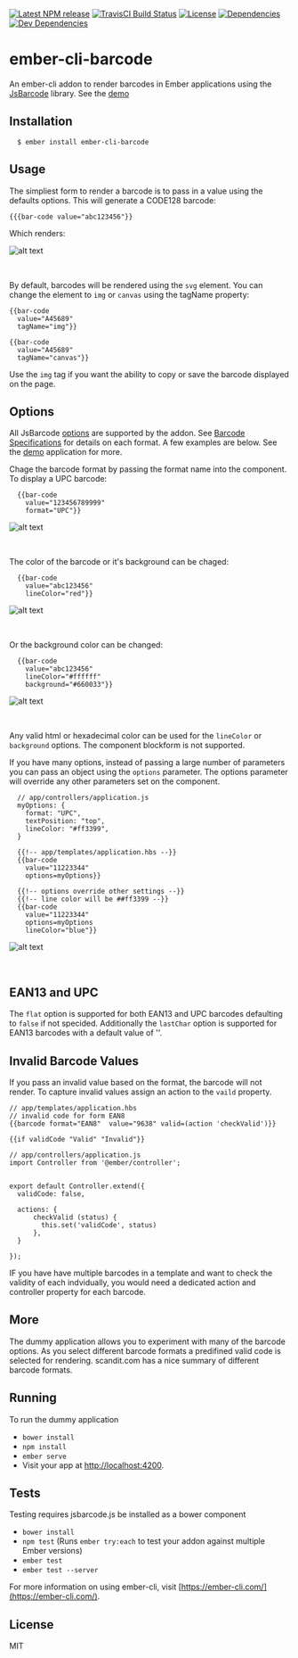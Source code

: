[![Latest NPM release][npm-badge]][npm-badge-url]
[![TravisCI Build Status][travis-badge]][travis-badge-url]
[![License][license-badge]][license-badge-url]
[![Dependencies][dependencies-badge]][dependencies-badge-url] 
[![Dev Dependencies][devDependencies-badge]][devDependencies-badge-url]
<!-- [![Maintainability][maintanabilty-badge]][maintanabilty-url] -->
<!-- [![CircleCI Build Status][circle-badge]][circle-badge-url] -->
<!-- [![Test Coverage][coveralls-badge]][coveralls-badge-url] -->
<!-- [![Code Climate][codeclimate-badge]][codeclimate-badge-url] -->
<!-- [![Ember Observer Score][ember-observer-badge]][ember-observer-badge-url] -->


[npm-badge]: https://img.shields.io/npm/v/ember-cli-barcode.svg
[npm-badge-url]: https://www.npmjs.com/package/ember-cli-barcode
[travis-badge]: https://img.shields.io/travis/maxwondercorn/ember-cli-barcode/master.svg?label=TravisCI
[travis-badge-url]: https://travis-ci.org/maxwondercorn/ember-cli-barcode
[circle-badge]: https://circleci.com/gh/maxwondercorn/ember-cli-barcode/tree/master.svg?style=svg&circle-token={{CIRCLE_TOKEN}}
[circle-badge-url]: https://circleci.com/gh/maxwondercorn/ember-cli-barcode/tree/master
[coveralls-badge]: https://coveralls.io/repos/github/maxwondercorn/ember-cli-barcode/badge.svg?branch=master
[coveralls-badge-url]: https://coveralls.io/github/maxwondercorn/ember-cli-barcode?branch=master
[codeclimate-badge]: https://img.shields.io/codeclimate/github/maxwondercorn/ember-cli-barcode.svg
[codeclimate-badge-url]: https://codeclimate.com/github/maxwondercorn/ember-cli-barcode
[ember-observer-badge]: http://emberobserver.com/badges/ember-cli-barcode.svg
[ember-observer-badge-url]: http://emberobserver.com/addons/ember-cli-barcode
[license-badge]: https://img.shields.io/badge/License-MIT-yellow.svg
[license-badge-url]: https://github.com/maxwondercorn/ember-cli-barcode/blob/master/LICENSE
[dependencies-badge]: https://img.shields.io/david/maxwondercorn/ember-cli-barcode.svg
[dependencies-badge-url]: https://david-dm.org/maxwondercorn/ember-cli-barcode
[devDependencies-badge]: https://img.shields.io/david/dev/maxwondercorn/ember-cli-barcode.svg
[devDependencies-badge-url]: https://david-dm.org/maxwondercorn/ember-cli-barcode#info=devDependencies
[maintanabilty-badge]: https://api.codeclimate.com/v1/badges/f1c7cd432536e28aacdf/maintainability
[maintanabilty-url]: https://codeclimate.com/github/maxwondercorn/ember-cli-barcode/maintainability

# ember-cli-barcode

An ember-cli addon to render barcodes in Ember applications using the [JsBarcode](https://github.com/lindell/JsBarcode) library.  See the [demo](https://maxwondercorn.github.io/ember-cli-barcode/)


## Installation
```
  $ ember install ember-cli-barcode
```
## Usage

The simpliest form to render a barcode is to pass in a value using the defaults options.  This will generate a CODE128 barcode:

```
{{{bar-code value="abc123456"}}
```

Which renders:

![alt text](https://github.com/maxwondercorn/ember-cli-barcode/raw/master/images/abc123456.png "CODE128 Barcode")
  
&nbsp; 


By default, barcodes will be rendered using the `svg` element.  You can change the element to `img` or `canvas` using the tagName property:

```
{{bar-code
  value="A45689"
  tagName="img"}}
```

```
{{bar-code
  value="A45689"
  tagName="canvas"}}
```

Use the `img` tag if you want the ability to copy or save the barcode displayed on the page.

## Options

All JsBarcode [options](https://github.com/lindell/JsBarcode/wiki/Options#format) are supported by the addon. See [Barcode Specifications](http://www.makebarcode.com/specs/speclist.html) for details on each format.  A few examples are below.  See the [demo](https://github.com/lindell/JsBarcode/wiki/Options#format) application for more.

Chage the barcode format by passing the format name into the component.  To display a UPC barcode:

```
  {{bar-code
    value="123456789999"
    format="UPC"}}
```
![alt text](https://github.com/maxwondercorn/ember-cli-barcode/raw/master/images/upc.png "UPC Barcode")

&nbsp; 


The color of the barcode or it's background can be chaged:

```
  {{bar-code
    value="abc123456"
    lineColor="red"}}
```
![alt text](https://github.com/maxwondercorn/ember-cli-barcode/raw/master/images/redlines.png "Colored Barcode")

&nbsp; 


Or the background color can be changed:
```
  {{bar-code
    value="abc123456"
    lineColor="#ffffff"
    background="#660033"}}
```

![alt text](https://github.com/maxwondercorn/ember-cli-barcode/raw/master/images/background.png "Barcode with colored background")

&nbsp; 

Any valid html or hexadecimal color can be used for the `lineColor` or `background` options. The component blockform is not supported.

If you have many options, instead of passing a large number of parameters you can pass an object using the `options` parameter.  The options parameter will override any other parameters set on the component.

```
  // app/controllers/application.js
  myOptions: {
    format: "UPC",
    textPosition: "top",
    lineColor: "#ff3399",
  }
```
```
  {{!-- app/templates/application.hbs --}}
  {{bar-code
    value="11223344"
    options=myOptions}}

  {{!-- options override other settings --}}
  {{!-- line color will be ##ff3399 --}}
  {{bar-code
    value="11223344"
    options=myOptions
    lineColor="blue"}}
```
![alt text](https://github.com/maxwondercorn/ember-cli-barcode/raw/master/images/linecolorff3399.png "Barcode line color ff3399")

&nbsp; 


## EAN13 and UPC

The `flat` option is supported for both EAN13 and UPC barcodes defaulting to `false` if not specided.  Additionally the `lastChar` option is supported for EAN13 barcodes with a default value of ''.

## Invalid Barcode Values
If you pass an invalid value based on the format, the barcode will not render.  To capture invalid values assign an action to the `vaild` property.


```
// app/templates/application.hbs
// invalid code for form EAN8
{{barcode format="EAN8"  value="9638" valid=(action 'checkValid')}}

{{if validCode "Valid" "Invalid"}}
```


```
// app/controllers/application.js
import Controller from '@ember/controller';


export default Controller.extend({
  validCode: false,

  actions: {
      checkValid (status) {
        this.set('validCode', status)
      },
  }

});
```

IF you have have multiple barcodes in a template and want to check the validity of each indvidually, you would need
a dedicated action and controller property for each barcode.

## More
The dummy application allows you to experiment with many of the barcode options. As you select different barcode formats a predifined valid code is selected for rendering. scandit.com has a nice <a src="https://www.scandit.com/types-barcodes-choosing-right-barcode/">summary</a> of different barcode formats.

## Running

To run the dummy application

* `bower install`
* `npm install`
* `ember serve`
* Visit your app at [http://localhost:4200](http://localhost:4200).

## Tests

Testing requires jsbarcode.js be installed as a bower component

* `bower install`
* `npm test` (Runs `ember try:each` to test your addon against multiple Ember versions)
* `ember test`
* `ember test --server`


For more information on using ember-cli, visit [https://ember-cli.com/](https://ember-cli.com/).

## License

MIT
